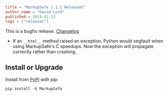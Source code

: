 ~~~~toml
title = "MarkupSafe 1.1.1 Released"
author_name = "David Lord"
published = 2019-02-23
tags = ["releases"]
~~~~

This is a bugfix release. [Changelog](https://markupsafe.palletsprojects.com/page/changes/)

* If an `__html__` method raised an exception, Python would segfault when using
  MarkupSafe's C speedups. Now the exception will propagate correctly rather than
  crashing.

## Install or Upgrade

Install from [PyPI](https://pypi.org/project/MarkupSafe) with pip:

    pip install -U MarkupSafe
